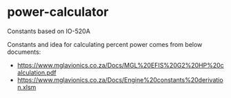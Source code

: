 # power-calculator

Constants based on IO-520A

Constants and idea for calculating percent power comes from below documents:
* https://www.mglavionics.co.za/Docs/MGL%20EFIS%20G2%20HP%20calculation.pdf
* https://www.mglavionics.co.za/Docs/Engine%20constants%20derivation.xlsm
